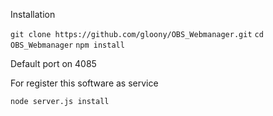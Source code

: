 Installation

``git clone https://github.com/gloony/OBS_Webmanager.git``
``cd OBS_Webmanager``
``npm install``

Default port on 4085

For register this software as service

``node server.js install``

